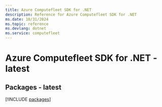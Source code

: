 ```yaml
---
title: Azure Computefleet SDK for .NET
description: Reference for Azure Computefleet SDK for .NET
ms.date: 10/31/2024
ms.topic: reference
ms.devlang: dotnet
ms.service: computefleet
---
```

# Azure Computefleet SDK for .NET - latest
## Packages - latest
[!INCLUDE [packages](computefleet-index.md)]